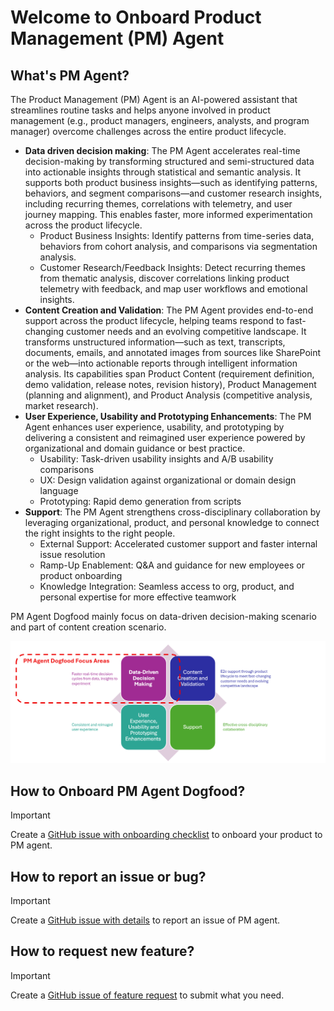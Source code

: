 # Welcome to Onboard Product Management (PM) Agent

## What's PM Agent? 

The Product Management (PM) Agent is an AI-powered assistant that streamlines routine tasks and helps anyone involved in product management (e.g., product managers, engineers, analysts, and program manager) overcome challenges across the entire product lifecycle.​

- **Data driven decision making**: The PM Agent accelerates real-time decision-making by transforming structured and semi-structured data into actionable insights through statistical and semantic analysis. It supports both product business insights—such as identifying patterns, behaviors, and segment comparisons—and customer research insights, including recurring themes, correlations with telemetry, and user journey mapping. This enables faster, more informed experimentation across the product lifecycle.
    - Product Business Insights: Identify patterns from time-series data, behaviors from cohort analysis, and comparisons via segmentation analysis.​
    - Customer Research/Feedback Insights: Detect recurring themes from thematic analysis, discover correlations linking product telemetry with feedback, and map user workflows and emotional insights.
- **Content Creation and Validation**: The PM Agent provides end-to-end support across the product lifecycle, helping teams respond to fast-changing customer needs and an evolving competitive landscape. It transforms unstructured information—such as text, transcripts, documents, emails, and annotated images from sources like SharePoint or the web—into actionable reports through intelligent information analysis. Its capabilities span Product Content (requirement definition, demo validation, release notes, revision history), Product Management (planning and alignment), and Product Analysis (competitive analysis, market research).
- **User Experience, Usability and Prototyping Enhancements**: The PM Agent enhances user experience, usability, and prototyping by delivering a consistent and reimagined user experience powered by organizational and domain guidance or best practice. ​
    - Usability: Task-driven usability insights and A/B usability comparisons​
    - UX: Design validation against organizational or domain design language​
    - Prototyping: Rapid demo generation from scripts
- **Support**: The PM Agent strengthens cross-disciplinary collaboration by leveraging organizational, product, and personal knowledge to connect the right insights to the right people.​
    - External Support: Accelerated customer support and faster internal issue resolution​
    - Ramp-Up Enablement: Q&A and guidance for new employees or product onboarding​
    - Knowledge Integration: Seamless access to org, product, and personal expertise for more effective teamwork​

PM Agent Dogfood mainly focus on data-driven decision-making scenario and part of content creation scenario. ​

![PM Agent Key Scenarios and Dogfood Scope](./docs/resources/Key_Scenarios_and_Dogfood_Scope.png "Key Scenatios and Dogfood")

## How to Onboard PM Agent Dogfood? 

> [!IMPORTANT]
> Create a [GitHub issue with onboarding checklist](https://github.com/Azure/PMAgent-onboarding/issues/new?template=pm-agent-onboarding-checklist-template.md) to onboard your product to PM agent. 


## How to report an issue or bug? 

> [!IMPORTANT]
> Create a [GitHub issue with details](https://github.com/Azure/PMAgent-onboarding/issues/new?template=pm-agent-bug-report-template.md) to report an issue of PM agent. 

## How to request new feature? 

> [!IMPORTANT]
> Create a [GitHub issue of feature request](https://github.com/Azure/PMAgent-onboarding/issues/new?template=pm-agent-feature-request-template.md) to submit what you need. 